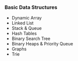 ### Basic Data Structures

* Dynamic Array
* Linked List
* Stack & Queue
* Hash Tables
* Binary Search Tree
* Binary Heaps & Priority Queue
* Graphs
* Trie
